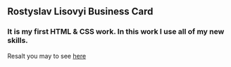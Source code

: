 ## Rostyslav Lisovyi Business Card

### It is my first HTML & CSS work. In this work I use all of my new skills. 

Resalt you may to see [here](https://rokokos97.github.io/CV-HTML-CSS/index.html)
